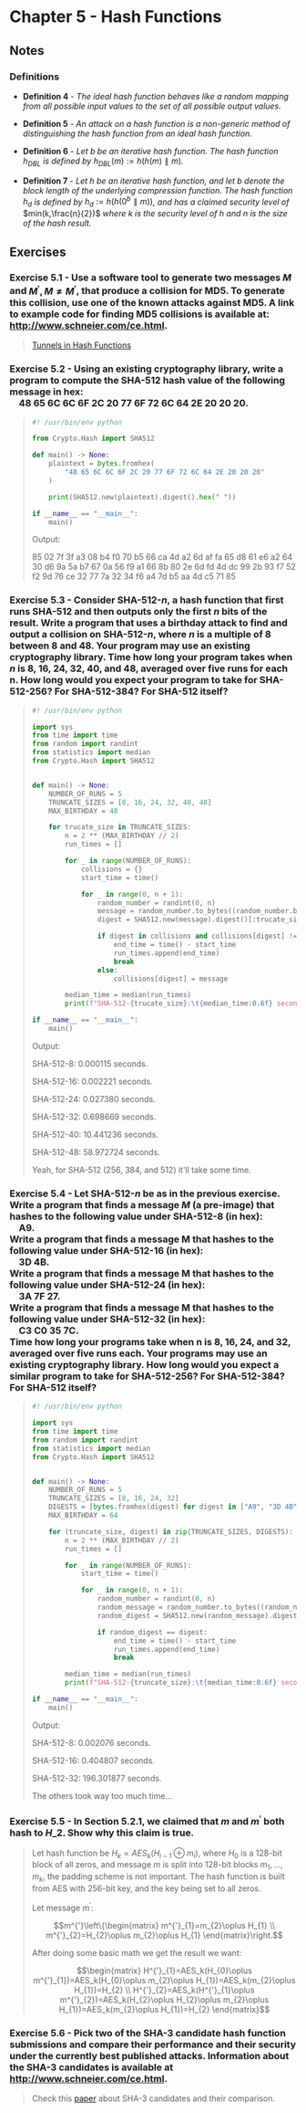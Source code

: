 # Chapter 5 - Hash Functions

## Notes

### Definitions

- **Definition 4** - *The ideal hash function behaves like a random mapping from all
possible input values to the set of all possible output values.*

- **Definition 5** - *An attack on a hash function is a non-generic method of distinguishing
the hash function from an ideal hash function.*

- **Definition 6** - *Let* $b$ *be an iterative hash function. The hash function* $h_{DBL}$ *is defined by* $h_{DBL}(m):=h(h(m)\parallel m)$*.*

- **Definition 7** - *Let* $h$ *be an iterative hash function, and let* $b$ *denote the block length of the underlying compression function. The hash function* $h_{d}$ *is defined by* $h_{d}:=h(h(0^{b}\parallel m))$*, and has a claimed security level of* $min(k,\frac{n}{2})$ *where* $k$ *is the security level of* $h$ *and* $n$ *is the size of the hash result.*

## Exercises

### Exercise 5.1 - Use a software tool to generate two messages $M$ and $M^{'},M\neq M^{'}$, that produce a collision for MD5. To generate this collision, use one of the known attacks against MD5. A link to example code for finding MD5 collisions is available at: http://www.schneier.com/ce.html.

> [Tunnels in Hash Functions](https://cryptography.hyperlink.cz/MD5_collisions.html "Vlastimil Klima: Tunnels in Hash Functions: MD5 Collisions Within a Minute")

### Exercise 5.2 - Using an existing cryptography library, write a program to compute the SHA-512 hash value of the following message in hex:<br/>&emsp;48 65 6C 6C 6F 2C 20 77 6F 72 6C 64 2E 20 20 20.

> ```python
> #! /usr/bin/env python
>
> from Crypto.Hash import SHA512
> 
> def main() -> None:
>     plaintext = bytes.fromhex(
>         "48 65 6C 6C 6F 2C 20 77 6F 72 6C 64 2E 20 20 20"
>     )
> 
>     print(SHA512.new(plaintext).digest().hex(" "))
> 
> if __name__ == "__main__":
>     main()
> ```
> 
> Output:
> 
> 85 02 7f 3f a3 08 b4 f0 70 b5 66 ca 4d a2 6d af fa 65 d8 61 e6 a2 64 30 d6 9a 5a b7 67 0a 56 f9
> a1 66 8b 80 2e 6d fd 4d dc 99 2b 93 f7 52 f2 9d 76 ce 32 77 7a 32 34 f6 a4 7d b5 aa 4d c5 71 85
> 

### Exercise 5.3 - Consider SHA-512-$n$, a hash function that first runs SHA-512 and then outputs only the first $n$ bits of the result. Write a program that uses a birthday attack to find and output a collision on SHA-512-$n$, where $n$ is a multiple of 8 between 8 and 48. Your program may use an existing cryptography library. Time how long your program takes when $n$ is 8, 16, 24, 32, 40, and 48, averaged over five runs for each n. How long would you expect your program to take for SHA-512-256? For SHA-512-384? For SHA-512 itself?

> ```python
> #! /usr/bin/env python
> 
> import sys
> from time import time
> from random import randint
> from statistics import median
> from Crypto.Hash import SHA512
> 
> 
> def main() -> None:
>     NUMBER_OF_RUNS = 5
>     TRUNCATE_SIZES = [8, 16, 24, 32, 40, 48]
>     MAX_BIRTHDAY = 48
> 
>     for trucate_size in TRUNCATE_SIZES:
>         n = 2 ** (MAX_BIRTHDAY // 2)
>         run_times = []
> 
>         for _ in range(NUMBER_OF_RUNS):
>             collisions = {}
>             start_time = time()
> 
>             for _ in range(0, n + 1):
>                 random_number = randint(0, n)
>                 message = random_number.to_bytes((random_number.bit_length() + 7) // 8, sys.byteorder)
>                 digest = SHA512.new(message).digest()[:trucate_size // 8]
> 
>                 if digest in collisions and collisions[digest] != message:
>                     end_time = time() - start_time
>                     run_times.append(end_time)
>                     break
>                 else:
>                     collisions[digest] = message
> 
>         median_time = median(run_times)
>         print(f"SHA-512-{trucate_size}:\t{median_time:0.6f} seconds.")
> 
> if __name__ == "__main__":
>     main()
> ```
> Output:
> 
> SHA-512-8:      0.000115 seconds.
> 
> SHA-512-16:     0.002221 seconds.
> 
> SHA-512-24:     0.027380 seconds.
> 
> SHA-512-32:     0.698669 seconds.
> 
> SHA-512-40:     10.441236 seconds.
> 
> SHA-512-48:     58.972724 seconds.
> 
> Yeah, for SHA-512 (256, 384, and 512) it'll take some time.

### Exercise 5.4 - Let SHA-512-$n$ be as in the previous exercise. Write a program that finds a message $M$ (a pre-image) that hashes to the following value under SHA-512-8 (in hex):<br/>&emsp;A9.<br/>Write a program that finds a message M that hashes to the following value under SHA-512-16 (in hex):<br/>&emsp;3D 4B.<br/>Write a program that finds a message M that hashes to the following value under SHA-512-24 (in hex):<br/>&emsp;3A 7F 27.<br/>Write a program that finds a message M that hashes to the following value under SHA-512-32 (in hex):<br/>&emsp;C3 C0 35 7C.<br/>Time how long your programs take when n is 8, 16, 24, and 32, averaged over five runs each. Your programs may use an existing cryptography library. How long would you expect a similar program to take for SHA-512-256? For SHA-512-384? For SHA-512 itself?

> ```python
> #! /usr/bin/env python
> 
> import sys
> from time import time
> from random import randint
> from statistics import median
> from Crypto.Hash import SHA512
> 
> 
> def main() -> None:
>     NUMBER_OF_RUNS = 5
>     TRUNCATE_SIZES = [8, 16, 24, 32]
>     DIGESTS = [bytes.fromhex(digest) for digest in ["A9", "3D 4B", "3A 7F 27", "C3 C0 35 7C"]]
>     MAX_BIRTHDAY = 64
> 
>     for (truncate_size, digest) in zip(TRUNCATE_SIZES, DIGESTS):
>         n = 2 ** (MAX_BIRTHDAY // 2)
>         run_times = []
> 
>         for _ in range(NUMBER_OF_RUNS):
>             start_time = time()
> 
>             for _ in range(0, n + 1):
>                 random_number = randint(0, n)
>                 random_message = random_number.to_bytes((random_number.bit_length() + 7) // 8, sys.byteorder)
>                 random_digest = SHA512.new(random_message).digest()[:truncate_size // 8]
> 
>                 if random_digest == digest:
>                     end_time = time() - start_time
>                     run_times.append(end_time)
>                     break
> 
>         median_time = median(run_times)
>         print(f"SHA-512-{truncate_size}:\t{median_time:0.6f} seconds.")
> 
> if __name__ == "__main__":
>     main()
> ```
> 
> Output:
> 
> SHA-512-8:      0.002076 seconds.
> 
> SHA-512-16:     0.404807 seconds.
> 
> SHA-512-32:     196.301877 seconds.
> 
> The others took way too much time...

### Exercise 5.5 - In Section 5.2.1, we claimed that $m$ and $m^{'}$ both hash to $H\_{2}$. Show why this claim is true.

> Let hash function be $H_{k}=AES_k(H_{i-1}\oplus m_{i})$, where $H_{0}$ is a 128-bit block of all zeros, and message $m$ is split into 128-bit blocks $m_{1},...,m_{k}$, the padding scheme is not important. The hash function is built from AES with 256-bit key, and the key being set to all zeros.
> 
> Let message $m^{'}$:
> 
> ```math
> m^{'}\left\{\begin{matrix}
> m^{'}_{1}=m_{2}\oplus H_{1}
> \\ 
> m^{'}_{2}=H_{2}\oplus m_{2}\oplus H_{1}
> \end{matrix}\right.
> ```
> After doing some basic math we get the result we want:
> 
> ```math
> \begin{matrix}
> H^{'}_{1}=AES_k(H_{0}\oplus m^{'}_{1})=AES_k(H_{0}\oplus m_{2}\oplus H_{1})=AES_k(m_{2}\oplus H_{1})=H_{2}
> \\ 
> H^{'}_{2}=AES_k(H^{'}_{1}\oplus m^{'}_{2})=AES_k(H_{2}\oplus H_{2}\oplus m_{2}\oplus H_{1})=AES_k(m_{2}\oplus H_{1})=H_{2}
> \end{matrix}
> ```
> 

### Exercise 5.6 - Pick two of the SHA-3 candidate hash function submissions and compare their performance and their security under the currently best published attacks. Information about the SHA-3 candidates is available at http://www.schneier.com/ce.html.

> Check this [paper](https://ieeexplore.ieee.org/abstract/document/6516382) about SHA-3 candidates and their comparison.
